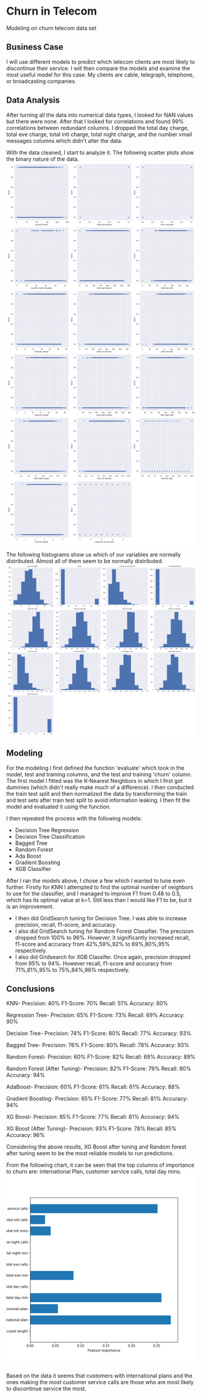 # Churn in Telecom
 
Modeling on churn telecom data set
 
## Business Case
 
I will use different models to predict which telecom clients are most likely to discontinue their service. I will then compare the models and examine the most useful model for this case. My clients are cable, telegraph, telephone, or broadcasting companies. 
 
## Data Analysis
 
After turning all the data into numerical data types, I looked for NAN values but there were none. After that I looked for correlations and found 99% correlations between redundant columns. I dropped the total day charge, total eve charge, total intl charge, total night charge, and the number vmail messages columns which didn't alter the data. 
 
With the data cleaned, I start to analyze it. The following scatter plots show the binary nature of the data.
![scatterplots](/figures/scatter-plots.png)
 
The following histograms show us which of our variables are normally distributed. Almost all of them seem to be normally distributed. 
![histograms](/figures/histogram-plots.png)
 
## Modeling
 
For the modeling I first defined the function 'evaluate' which took in the model, test and training columns, and the test and training 'churn' column. The first model I fitted was the K-Nearest Neighbors in which I first got dummies (which didn't really make much of a difference). I then conducted the train test split and then normalized the data by transforming the train and test sets after train test split to avoid information leaking. I then fit the model and evaluated it using the function.
 
I then repeated the process with the following models:
- Decision Tree Regression
- Decision Tree Classification
- Bagged Tree
- Random Forest
- Ada Boost
- Gradient Boosting
- XGB Classifier 
 
After I ran the models above, I chose a few which I wanted to tune even further. Firstly for KNN I attempted to find the optimal number of neighbors to use for the classifier, and I managed to improve F1 from 0.48 to 0.5, which has its optimal value at k=1. Still less than I would like F1 to be, but it is an improvement.
- I then did GridSearch tuning for Decision Tree. I was able to increase precision, recall, f1-score, and accuracy.
- I also did GridSearch tuning for Random Forest Classifier. The precision dropped from 100% to 96%. However, it significantly increased recall, f1-score and accuracy from 42%,59%,92% to 69%,80%,95% respectively. 
- I also did Gridsearch for XGB Classifer. Once again, precision dropped from 95% to 94%. However recall, f1-score and accuracy from 71%,81%,95% to 75%,84%,96% respectively.
 
## Conclusions
 
KNN-
Precision: 40%
F1-Score: 70%
Recall: 51%
Accuracy: 80%
 
Regression Tree-
Precision: 65%
F1-Score: 73%
Recall: 69%
Accuracy: 90%
 
Decision Tree-
Precision: 74%
F1-Score: 80%
Recall: 77%
Accuracy: 93%
 
Bagged Tree-
Precision: 76%
F1-Score: 80%
Recall: 78%
Accuracy: 93%
 
Random Forest-
Precision: 60%
F1-Score: 82%
Recall: 69%
Accuracy: 89%
 
Random Forest (After Tuning)-
Precision: 82%
F1-Score: 79%
Recall: 80%
Accuracy: 94%
 
AdaBoost-
Precision: 60%
F1-Score: 61%
Recall: 61%
Accuracy: 88%
 
Gradient Boosting-
Precision: 85%
F1-Score: 77%
Recall: 81%
Accuracy: 94%
 
XG Boost-
Precision: 85%
F1-Score: 77%
Recall: 81%
Accuracy: 94%
 
XG Boost (After Tuning)-
Precision: 93%
F1-Score: 78%
Recall: 85%
Accuracy: 96%
 
Considering the above results, XG Boost after tuning and Random forest after tuning seem to be the most reliable models to run predictions. 
 
From the following chart, it can be seen that the top columns of importance to churn are: international Plan, customer service calls, total day mins.
![feature-imp-tree_clf](/figures/feature-imp-tree_clf.png)
 
Based on the data it seems that customers with international plans and the ones making the most customer service calls are those who are most likely to discontinue service the most. 
